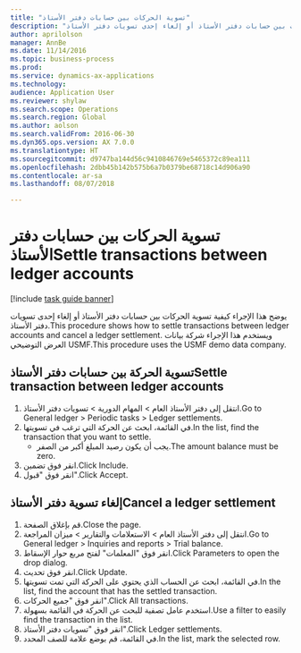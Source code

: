 ```yaml
--- 
title: "تسوية الحركات بين حسابات دفتر الأستاذ"
description: "يوضح هذا الإجراء كيفية تسوية الحركات بين حسابات دفتر الأستاذ أو إلغاء إحدى تسويات دفتر الأستاذ."
author: aprilolson
manager: AnnBe
ms.date: 11/14/2016
ms.topic: business-process
ms.prod: 
ms.service: dynamics-ax-applications
ms.technology: 
audience: Application User
ms.reviewer: shylaw
ms.search.scope: Operations
ms.search.region: Global
ms.author: aolson
ms.search.validFrom: 2016-06-30
ms.dyn365.ops.version: AX 7.0.0
ms.translationtype: HT
ms.sourcegitcommit: d9747ba144d56c9410846769e5465372c89ea111
ms.openlocfilehash: 2dbb45b142b575b6a7b0379be68718c14d906a90
ms.contentlocale: ar-sa
ms.lasthandoff: 08/07/2018

---
```

# <a name="settle-transactions-between-ledger-accounts"></a><span data-ttu-id="e2e19-103">تسوية الحركات بين حسابات دفتر الأستاذ</span><span class="sxs-lookup"><span data-stu-id="e2e19-103">Settle transactions between ledger accounts</span></span>

[!include [task guide banner](../../includes/task-guide-banner.md)]

<span data-ttu-id="e2e19-104">يوضح هذا الإجراء كيفية تسوية الحركات بين حسابات دفتر الأستاذ أو إلغاء إحدى تسويات دفتر الأستاذ.</span><span class="sxs-lookup"><span data-stu-id="e2e19-104">This procedure shows how to settle transactions between ledger accounts and cancel a ledger settlement.</span></span> <span data-ttu-id="e2e19-105">ويستخدم هذا الإجراء شركة بيانات العرض التوضيحي USMF.</span><span class="sxs-lookup"><span data-stu-id="e2e19-105">This procedure uses the USMF demo data company.</span></span>


## <a name="settle-transaction-between-ledger-accounts"></a><span data-ttu-id="e2e19-106">تسوية الحركة بين حسابات دفتر الأستاذ</span><span class="sxs-lookup"><span data-stu-id="e2e19-106">Settle transaction between ledger accounts</span></span>
1. <span data-ttu-id="e2e19-107">انتقل إلى دفتر الأستاذ العام > المهام الدورية > تسويات دفتر الأستاذ.</span><span class="sxs-lookup"><span data-stu-id="e2e19-107">Go to General ledger > Periodic tasks > Ledger settlements.</span></span>
2. <span data-ttu-id="e2e19-108">في القائمة، ابحث عن الحركة التي ترغب في تسويتها.</span><span class="sxs-lookup"><span data-stu-id="e2e19-108">In the list, find the transaction that you want to settle.</span></span>
    * <span data-ttu-id="e2e19-109">يجب أن يكون رصيد المبلغ أكبر من الصفر.</span><span class="sxs-lookup"><span data-stu-id="e2e19-109">The amount balance must be zero.</span></span>  
3. <span data-ttu-id="e2e19-110">انقر فوق تضمين.</span><span class="sxs-lookup"><span data-stu-id="e2e19-110">Click Include.</span></span>
4. <span data-ttu-id="e2e19-111">انقر فوق "قبول".</span><span class="sxs-lookup"><span data-stu-id="e2e19-111">Click Accept.</span></span>

## <a name="cancel-a-ledger-settlement"></a><span data-ttu-id="e2e19-112">إلغاء تسوية دفتر الأستاذ</span><span class="sxs-lookup"><span data-stu-id="e2e19-112">Cancel a ledger settlement</span></span>
1. <span data-ttu-id="e2e19-113">قم بإغلاق الصفحة.</span><span class="sxs-lookup"><span data-stu-id="e2e19-113">Close the page.</span></span>
2. <span data-ttu-id="e2e19-114">انتقل إلى دفتر الأستاذ العام > الاستعلامات والتقارير > ميزان المراجعة.</span><span class="sxs-lookup"><span data-stu-id="e2e19-114">Go to General ledger > Inquiries and reports > Trial balance.</span></span>
3. <span data-ttu-id="e2e19-115">انقر فوق "المعلمات" لفتح مربع حوار الإسقاط‬.</span><span class="sxs-lookup"><span data-stu-id="e2e19-115">Click Parameters to open the drop dialog.</span></span>
4. <span data-ttu-id="e2e19-116">انقر فوق تحديث.</span><span class="sxs-lookup"><span data-stu-id="e2e19-116">Click Update.</span></span>
5. <span data-ttu-id="e2e19-117">في القائمة، ابحث عن الحساب الذي يحتوي على الحركة التي تمت تسويتها.</span><span class="sxs-lookup"><span data-stu-id="e2e19-117">In the list, find the account that has the settled transaction.</span></span>
6. <span data-ttu-id="e2e19-118">انقر فوق "جميع الحركات".</span><span class="sxs-lookup"><span data-stu-id="e2e19-118">Click All transactions.</span></span>
7. <span data-ttu-id="e2e19-119">استخدم عامل تصفية للبحث عن الحركة في القائمة بسهولة.</span><span class="sxs-lookup"><span data-stu-id="e2e19-119">Use a filter to easily find the transaction in the list.</span></span>
8. <span data-ttu-id="e2e19-120">انقر فوق "تسويات دفتر الأستاذ".</span><span class="sxs-lookup"><span data-stu-id="e2e19-120">Click Ledger settlements.</span></span>
9. <span data-ttu-id="e2e19-121">في القائمة، قم بوضع علامة للصف المحدد.</span><span class="sxs-lookup"><span data-stu-id="e2e19-121">In the list, mark the selected row.</span></span>


